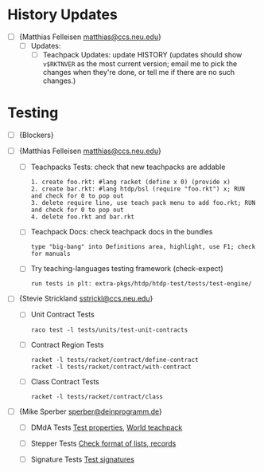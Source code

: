 # History Updates

* [ ] {Matthias Felleisen <matthias@ccs.neu.edu>}
  - [ ] Updates:
    + [ ] Teachpack Updates: update HISTORY
      (updates should show `v$RKTNVER` as the most current version; email me
      to pick the changes when they're done, or tell me if there are no such
      changes.)

# Testing

* [ ] {Blockers}

* [ ] {Matthias Felleisen <matthias@ccs.neu.edu>}
  - [ ] Teachpacks Tests: check that new teachpacks are addable
      ```
      1. create foo.rkt: #lang racket (define x 0) (provide x)
      2. create bar.rkt: #lang htdp/bsl (require "foo.rkt") x; RUN and check for 0 to pop out
      3. delete require line, use teach pack menu to add foo.rkt; RUN and check for 0 to pop out
      4. delete foo.rkt and bar.rkt
      ```

  - [ ] Teachpack Docs: check teachpack docs in the bundles
      ```
      type "big-bang" into Definitions area, highlight, use F1; check for manuals 
      ```

  - [ ] Try teaching-languages testing framework (check-expect)
      ```
      run tests in plt: extra-pkgs/htdp/htdp-test/tests/test-engine/
      ```

* [ ] {Stevie Strickland <sstrickl@ccs.neu.edu>}
  - [ ] Unit Contract Tests
    ```
    raco test -l tests/units/test-unit-contracts
    ```

  - [ ] Contract Region Tests
    ```
    racket -l tests/racket/contract/define-contract
    racket -l tests/racket/contract/with-contract
    ```

  - [ ] Class Contract Tests
    ```
    racket -l tests/racket/contract/class
    ```

* [ ] {Mike Sperber <sperber@deinprogramm.de>}
  - [ ] DMdA Tests
    [Test properties](https://gist.github.com/mikesperber/51851dc0540307721c24),
    [World teachpack](https://gist.github.com/mikesperber/84273cd5d097edf1cf0f)
  - [ ] Stepper Tests
    [Check format of lists, records](https://gist.github.com/mikesperber/47b614c59930c2fbc7f1)
  - [ ] Signature Tests
    [Test signatures](https://gist.github.com/mikesperber/1ba48601a944ecb38309)

